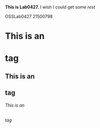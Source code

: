**This is Lab0427.** I wish I could get some *rest*

OSSLab0427 21500798
# This is an <h1> tag
## This is an <h2> tag
###### This is an <h6> tag
